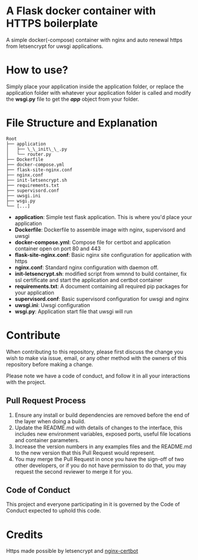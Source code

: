 # A Flask docker container with HTTPS boilerplate
A simple docker(-compose) container with nginx and auto renewal https from letsencrypt for uwsgi applications.

# How to use?
Simply place your application inside the application folder, or replace the application folder with whatever your application folder is called and modify the **wsgi.py** file to get the ***app*** object from your folder.

# File Structure and Explanation
```
Root 
├── application
│   ├── \_\_init\_\_.py
│   └── router.py
├── Dockerfile
├── docker-compose.yml
├── flask-site-nginx.conf
├── nginx.conf
├── init-letsencrypt.sh
├── requirements.txt
├── supervisord.conf
├── uwsgi.ini
├── wsgi.py
└── [...]
```
* __application__: Simple test flask application. This is where you'd place your application
* __Dockerfile__: Dockerfile to assemble image with nginx, supervisord and uwsgi
* __docker-compose.yml__: Compose file for certbot and application container open on port 80 and 443
* __flask-site-nginx.conf__: Basic nginx site configuration for application with https
* __nginx.conf__: Standard nginx configuration with daemon off.
* __init-letsencrypt.sh__: modified script from wmnnd to build container, fix ssl certificate and start the application and certbot container
* __requirements.txt__: A document containing all required pip packages for your application
* __supervisord.conf__: Basic supervisord configuration for uwsgi and nginx
* __uwsgi.ini__: Uwsgi configuration
* __wsgi.py__: Application start file that uwsgi will run

# Contribute
When contributing to this repository, please first discuss the change you wish to make via issue,
email, or any other method with the owners of this repository before making a change. 

Please note we have a code of conduct, and follow it in all your interactions with the project.

## Pull Request Process
1. Ensure any install or build dependencies are removed before the end of the layer when doing a build.
2. Update the README.md with details of changes to the interface, this includes new environment variables, exposed ports, useful file locations and container parameters.
3. Increase the version numbers in any examples files and the README.md to the new version that this Pull Request would represent.
4. You may merge the Pull Request in once you have the sign-off of two other developers, or if you do not have permission to do that, you may request the second reviewer to merge it for you.

## Code of Conduct
This project and everyone participating in it is governed by the Code of Conduct expected to uphold this code.

# Credits
Https made possible by letsencrypt and [nginx-certbot](https://github.com/wmnnd/nginx-certbot)
